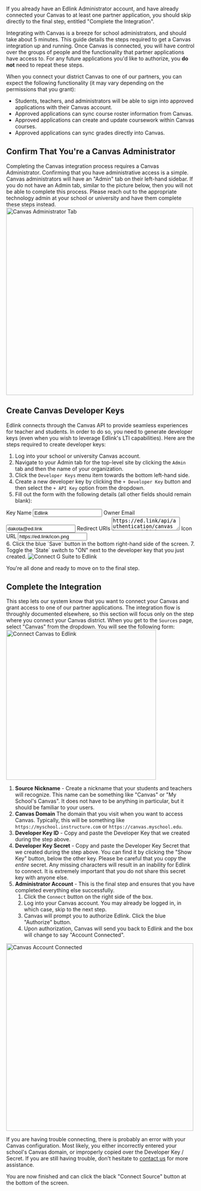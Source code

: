 <div class="card notice alert">
    <p>
        If you already have an Edlink Administrator account, and have already connected your Canvas to at least one
        partner application, you should skip directly to the final step, entitled "Complete the Integration".
    </p>
</div>

Integrating with Canvas is a breeze for school administrators, and should take about 5 minutes. This guide
details the steps required to get a Canvas integration up and running. Once Canvas is connected, you will have control over
the groups of people and the functionality that partner applications have access to. For any future applications you'd like to authorize,
you **do not** need to repeat these steps.

When you connect your district Canvas to one of our partners, you can expect the following functionality (it may vary depending on the permissions
that you grant):

- Students, teachers, and administrators will be able to sign into approved applications with their Canvas account.
- Approved applications can sync course roster information from Canvas.
- Approved applications can create and update coursework within Canvas courses.
- Approved applications can sync grades directly into Canvas.

## Confirm That You're a Canvas Administrator

Completing the Canvas integration process requires a Canvas Administrator. Confirming that you have administrative access is a simple. Canvas administrators
will have an "Admin" tab on their left-hand sidebar. If you do not have an Admin tab, similar to the picture below, then you will not be able to complete this
process. Please reach out to the appropriate technology admin at your school or university and have them complete these steps instead.
<img class="block framed" src="/documentation/media/administrators/canvas-admin.png" width="500" alt="Canvas Administrator Tab" />

## Create Canvas Developer Keys

Edlink connects through the Canvas API to provide seamless experiences for teacher and students. In order to do so, you need to generate
developer keys (even when you wish to leverage Edlink's LTI capabilities). Here are the steps required to create developer keys:

1. Log into your school or university Canvas account.
2. Navigate to your Admin tab for the top-level site by clicking the `Admin` tab and then the name of your organization.
3. Click the `Developer Keys` menu item towards the bottom left-hand side.
4. Create a new developer key by clicking the `+ Developer Key` button and then select the `+ API Key` option from the dropdown.
5. Fill out the form with the following details (all other fields should remain blank):
<div class="card selectable-fields">
    <label>Key Name</label>
    <input type="text" readonly value="Edlink" />
    <label>Owner Email</label>
    <input type="text" readonly value="dakota@ed.link" />
    <label>Redirect URIs</label>
    <textarea readonly>https://ed.link/api/authentication/canvas&#13;https://ed.link/sso/administrator</textarea>
    <label>Icon URL</label>
    <input type="text" readonly value="https://ed.link/icon.png" />
</div>
6. Click the blue `Save` button in the bottom right-hand side of the screen.
7. Toggle the `State` switch to "ON" next to the developer key that you just created.

<img class="block" src="/documentation/media/administrators/canvas-key-state.png" alt="Connect G Suite to Edlink" />

You're all done and ready to move on to the final step.

## Complete the Integration

This step lets our system know that you want to connect your Canvas and grant access to one of our partner applications. The integration flow is throughly documented
elsewhere, so this section will focus only on the step where you connect your Canvas district. When you get to the `Sources` page, select "Canvas" from the dropdown.
You will see the following form:
<img class="block framed" src="/documentation/media/administrators/canvas-connect.png" width="400" alt="Connect Canvas to Edlink" />

1. **Source Nickname** - Create a nickname that your students and teachers will recognize. This name can be something like "Canvas" or "My School's Canvas". It does not have to be anything in particular, but it should be familiar to your users.
2. **Canvas Domain** The domain that you visit when you want to access Canvas. Typically, this will be something like `https://myschool.instructure.com` or `https://canvas.myschool.edu`.
3. **Developer Key ID** - Copy and paste the Developer Key that we created during the step above.
4. **Developer Key Secret** - Copy and paste the Developer Key Secret that we created during the step above. You can find it by clicking the "Show Key" button, below the other key. Please be careful that you copy the *entire* secret. Any missing characters will result in an inability for Edlink to connect. It is extremely important that you do not share this secret key with anyone else.
5. **Administrator Account** - This is the final step and ensures that you have completed everything else successfully.
    1. Click the `Connect` button on the right side of the box.
    2. Log into your Canvas account. You may already be logged in, in which case, skip to the next step.
    3. Canvas will prompt you to authorize Edlink. Click the blue "Authorize" button.
    4. Upon authorization, Canvas will send you back to Edlink and the box will change to say "Account Connected".
<img class="block" src="/documentation/media/administrators/canvas-admin-connected.png" width="500" alt="Canvas Account Connected" />

If you are having trouble connecting, there is probably an error with your Canvas configuration. Most likely, you either incorrectly entered your school's Canvas domain, or improperly copied over the Developer Key / Secret. If you are still having trouble, don't hesitate to [contact us](/support) for more assistance.

You are now finished and can click the black "Connect Source" button at the bottom of the screen.